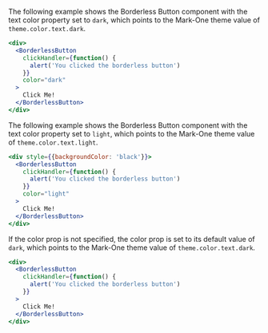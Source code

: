 The following example shows the Borderless Button component with the text color property set to `dark`, which points to the Mark-One theme value of `theme.color.text.dark`.
```jsx
<div>
  <BorderlessButton
    clickHandler={function() {
      alert('You clicked the borderless button')
    }}
    color="dark"
  >
    Click Me!
  </BorderlessButton>
</div>
```
The following example shows the Borderless Button component with the text color property set to `light`, which points to the Mark-One theme value of `theme.color.text.light`.
```jsx
<div style={{backgroundColor: 'black'}}>
  <BorderlessButton
    clickHandler={function() {
      alert('You clicked the borderless button')
    }}
    color="light"
  >
    Click Me!
  </BorderlessButton>
</div>
```
If the color prop is not specified, the color prop is set to its default value of `dark`, which points to the Mark-One theme value of `theme.color.text.dark`.
```jsx
<div>
  <BorderlessButton
    clickHandler={function() {
      alert('You clicked the borderless button')
    }}
  >
    Click Me!
  </BorderlessButton>
</div>
```